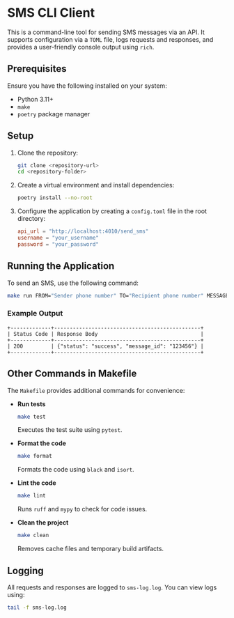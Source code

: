 # SMS CLI Client

This is a command-line tool for sending SMS messages via an API. It supports configuration via a `TOML` file, logs requests and responses, and provides a user-friendly console output using `rich`.

## Prerequisites

Ensure you have the following installed on your system:
- Python 3.11+
- `make`
- `poetry` package manager

## Setup

1. Clone the repository:
   ```sh
   git clone <repository-url>
   cd <repository-folder>
   ```

2. Create a virtual environment and install dependencies:
   ```sh
   poetry install --no-root
   ```

3. Configure the application by creating a `config.toml` file in the root directory:
   ```toml
   api_url = "http://localhost:4010/send_sms"
   username = "your_username"
   password = "your_password"
   ```

## Running the Application

To send an SMS, use the following command:

```sh
make run FROM="Sender phone number" TO="Recipient phone number" MESSAGE="Your message here"
```

### Example Output
```
+-------------+-----------------------------------------------+
| Status Code | Response Body                                 |
+-------------+-----------------------------------------------+
| 200         | {"status": "success", "message_id": "123456"} |
+-------------+-----------------------------------------------+
```

## Other Commands in Makefile

The `Makefile` provides additional commands for convenience:

- **Run tests**  
  ```sh
  make test
  ```
  Executes the test suite using `pytest`.

- **Format the code**  
  ```sh
  make format
  ```
  Formats the code using `black` and `isort`.

- **Lint the code**  
  ```sh
  make lint
  ```
  Runs `ruff` and `mypy` to check for code issues.

- **Clean the project**  
  ```sh
  make clean
  ```
  Removes cache files and temporary build artifacts.

## Logging

All requests and responses are logged to `sms-log.log`. You can view logs using:

```sh
tail -f sms-log.log
```
